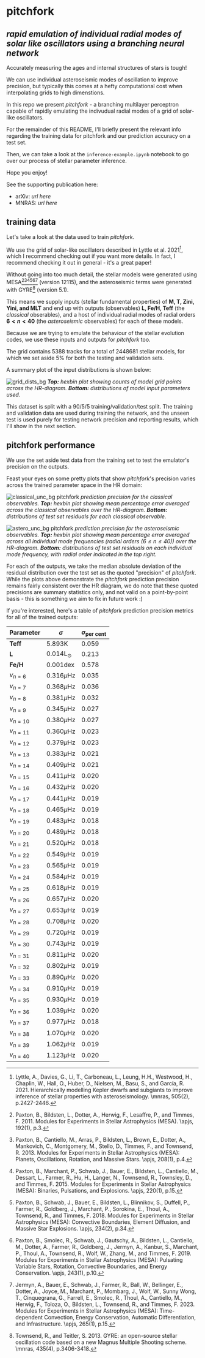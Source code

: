 # pitchfork
*rapid emulation of individual radial modes of solar like oscillators using a branching neural network*
---
Accurately measuring the ages and internal structures of stars is tough!

We can use individual asteroseismic modes of oscillation to improve precision, but typically this comes at a hefty computational cost when interpolating grids to high dimenstions.

In this repo we present *pitchfork* - a branching multilayer perceptron capable of rapidly emulating the indivudual radial modes of a grid of solar-like oscillators.

For the remainder of this README, I'll briefly present the relevant info regarding the training data for pitchfork and our prediction accuracy on a test set.

Then, we can take a look at the `inference-example.ipynb` notebook to go over our process of stellar parameter inference.

Hope you enjoy!

See the supporting publication here:
- arXiv: *url here*
- MNRAS: *url here*

## training data
Let's take a look at the data used to train *pitchfork*.

We use the grid of solar-like oscillators described in Lyttle et al. 2021[^Lyttle_2021], which I recommend checking out if you want more details. In fact, I recommend checking it out in general - it's a great paper!

[^Lyttle_2021]: Lyttle, A., Davies, G., Li, T., Carboneau, L., Leung, H.H., Westwood, H., Chaplin, W., Hall, O., Huber, D., Nielsen, M., Basu, S., and García, R. 2021. Hierarchically modelling Kepler dwarfs and subgiants to improve inference of stellar properties with asteroseismology. \mnras, 505(2), p.2427-2446.

Without going into too much detail, the stellar models were generated using MESA[^Paxton_2011][^Paxton_2013][^Paxton_2015][^Paxton_2018][^Paxton_2019][^Jermyn_2023] (version 12115), and the asteroseismic terms were generated with GYRE[^Townsend_2013] (version 5.1).

[^Paxton_2011]: Paxton, B., Bildsten, L., Dotter, A., Herwig, F., Lesaffre, P., and Timmes, F. 2011. Modules for Experiments in Stellar Astrophysics (MESA). \apjs, 192(1), p.3.


[^Paxton_2013]: Paxton, B., Cantiello, M., Arras, P., Bildsten, L., Brown, E., Dotter, A., Mankovich, C., Montgomery, M., Stello, D., Timmes, F., and Townsend, R. 2013. Modules for Experiments in Stellar Astrophysics (MESA): Planets, Oscillations, Rotation, and Massive Stars. \apjs, 208(1), p.4.


[^Paxton_2015]: Paxton, B., Marchant, P., Schwab, J., Bauer, E., Bildsten, L., Cantiello, M., Dessart, L., Farmer, R., Hu, H., Langer, N., Townsend, R., Townsley, D., and Timmes, F. 2015. Modules for Experiments in Stellar Astrophysics (MESA): Binaries, Pulsations, and Explosions. \apjs, 220(1), p.15.


[^Paxton_2018]: Paxton, B., Schwab, J., Bauer, E., Bildsten, L., Blinnikov, S., Duffell, P., Farmer, R., Goldberg, J., Marchant, P., Sorokina, E., Thoul, A., Townsend, R., and Timmes, F. 2018. Modules for Experiments in Stellar Astrophysics (MESA): Convective Boundaries, Element Diffusion, and Massive Star Explosions. \apjs, 234(2), p.34.

[^Paxton_2019]: Paxton, B., Smolec, R., Schwab, J., Gautschy, A., Bildsten, L., Cantiello, M., Dotter, A., Farmer, R., Goldberg, J., Jermyn, A., Kanbur, S., Marchant, P., Thoul, A., Townsend, R., Wolf, W., Zhang, M., and Timmes, F. 2019. Modules for Experiments in Stellar Astrophysics (MESA): Pulsating Variable Stars, Rotation, Convective Boundaries, and Energy Conservation. \apjs, 243(1), p.10.

[^Jermyn_2023]: Jermyn, A., Bauer, E., Schwab, J., Farmer, R., Ball, W., Bellinger, E., Dotter, A., Joyce, M., Marchant, P., Mombarg, J., Wolf, W., Sunny Wong, T., Cinquegrana, G., Farrell, E., Smolec, R., Thoul, A., Cantiello, M., Herwig, F., Toloza, O., Bildsten, L., Townsend, R., and Timmes, F. 2023. Modules for Experiments in Stellar Astrophysics (MESA): Time-dependent Convection, Energy Conservation, Automatic Differentiation, and Infrastructure. \apjs, 265(1), p.15.

[^Townsend_2013]: Townsend, R., and Teitler, S. 2013. GYRE: an open-source stellar oscillation code based on a new Magnus Multiple Shooting scheme. \mnras, 435(4), p.3406-3418.

This means we supply inputs (stellar fundamental properties) of **M, T, Zini, Yini, and MLT** and end up with outputs (observables) **L, Fe/H, Teff** (the *classical* obserables), and a host of individual radial modes of radial orders **$6<n<40$** (the *asteroseismic* observables) for each of these models.

Because we are trying to emulate the behaviour of the stellar evolution codes, we use these inputs and outputs for *pitchfork* too.

The grid contains 5388 tracks for a total of 2448681 stellar models, for which we set aside 5% for both the testing and validation sets.

A summary plot of the input distributions is shown below:

![grid_dists_bg](figs/grid_dists_bg.png)
***Top:*** *hexbin plot showing counts of model grid points across the HR-diagram.* ***Bottom:*** *distributions of model input parameters used.*

This dataset is split with a 90/5/5 training/validation/test split. The training and validation data are used during training the network, and the unseen test is used purely for testing network precision and reporting results, which I'll show in the next section.

## pitchfork performance
We use the set aside test data from the training set to test the emulator's precision on the outputs.

Feast your eyes on some pretty plots that show *pitchfork*'s precision varies across the trained parameter space in the HR domain:

![classical_unc_bg](figs/classical_unc_bg.png)
pitchfork *prediction precision for the classical observables.* ***Top:*** *hexbin plot showing mean percentage error averaged across the classical observables over the HR-diagram.* ***Bottom:*** *distributions of test set residuals for each classical observable.*

![astero_unc_bg](figs/astero_unc_bg.png)
pitchfork *prediction precision for the asteroseismic observables.* ***Top:*** *hexbin plot showing mean percentage error averaged across all individual mode frequencies (radial orders $(6\leq n\leq40)$) over the HR-diagram.* ***Bottom:*** *distributions of test set residuals on each individual mode frequency, with radial order indicated in the top right.*

For each of the outputs, we take the median absolute deviation of the residual distribution over the test set as the quoted "precision" of *pitchfork*. While the plots above demonstrate the *pitchfork* prediction precision remains fairly consistent over the HR diagram, we do note that these quoted precisions are summary statistics only, and not valid on a point-by-point basis - this is something we aim to fix in future work :)

If you're interested, here's a table of *pitchfork* prediction precision metrics for all of the trained outputs:

| Parameter | $\sigma$ | $\sigma_\text{per cent}$ |
| --------- | -------- | ------------------------ |
| **Teff** | $5.893 \text{K}$ | $0.059$ |
| **L** | $0.014 \text{L}_{\odot}$ | $0.213$ |
| **Fe/H** | $0.001 \text{dex}$ | $0.578$ |
| $\nu_{n=6}$ | $0.316 \mu\text{Hz}$ | $0.035$ |
| $\nu_{n=7}$ | $0.368 \mu\text{Hz}$ | $0.036$ |
| $\nu_{n=8}$ | $0.381 \mu\text{Hz}$ | $0.032$ |
| $\nu_{n=9}$ | $0.345 \mu\text{Hz}$ | $0.027$ |
| $\nu_{n=10}$ | $0.380 \mu\text{Hz}$ | $0.027$ |
| $\nu_{n=11}$ | $0.360 \mu\text{Hz}$ | $0.023$ |
| $\nu_{n=12}$ | $0.379 \mu\text{Hz}$ | $0.023$ |
| $\nu_{n=13}$ | $0.383 \mu\text{Hz}$ | $0.021$ |
| $\nu_{n=14}$ | $0.409 \mu\text{Hz}$ | $0.021$ |
| $\nu_{n=15}$ | $0.411 \mu\text{Hz}$ | $0.020$ |
| $\nu_{n=16}$ | $0.432 \mu\text{Hz}$ | $0.020$ |
| $\nu_{n=17}$ | $0.441 \mu\text{Hz}$ | $0.019$ |
| $\nu_{n=18}$ | $0.465 \mu\text{Hz}$ | $0.019$ |
| $\nu_{n=19}$ | $0.483 \mu\text{Hz}$ | $0.018$ |
| $\nu_{n=20}$ | $0.489 \mu\text{Hz}$ | $0.018$ |
| $\nu_{n=21}$ | $0.520 \mu\text{Hz}$ | $0.018$ |
| $\nu_{n=22}$ | $0.549 \mu\text{Hz}$ | $0.019$ |
| $\nu_{n=23}$ | $0.565 \mu\text{Hz}$ | $0.019$ |
| $\nu_{n=24}$ | $0.584 \mu\text{Hz}$ | $0.019$ |
| $\nu_{n=25}$ | $0.618 \mu\text{Hz}$ | $0.019$ |
| $\nu_{n=26}$ | $0.657 \mu\text{Hz}$ | $0.020$ |
| $\nu_{n=27}$ | $0.653 \mu\text{Hz}$ | $0.019$ |
| $\nu_{n=28}$ | $0.708 \mu\text{Hz}$ | $0.020$ |
| $\nu_{n=29}$ | $0.720 \mu\text{Hz}$ | $0.019$ |
| $\nu_{n=30}$ | $0.743 \mu\text{Hz}$ | $0.019$ |
| $\nu_{n=31}$ | $0.811 \mu\text{Hz}$ | $0.020$ |
| $\nu_{n=32}$ | $0.802 \mu\text{Hz}$ | $0.019$ |
| $\nu_{n=33}$ | $0.890 \mu\text{Hz}$ | $0.020$ |
| $\nu_{n=34}$ | $0.910 \mu\text{Hz}$ | $0.019$ |
| $\nu_{n=35}$ | $0.930 \mu\text{Hz}$ | $0.019$ |
| $\nu_{n=36}$ | $1.039 \mu\text{Hz}$ | $0.020$ |
| $\nu_{n=37}$ | $0.977 \mu\text{Hz}$ | $0.018$ |
| $\nu_{n=38}$ | $1.070 \mu\text{Hz}$ | $0.020$ |
| $\nu_{n=39}$ | $1.062 \mu\text{Hz}$ | $0.019$ |
| $\nu_{n=40}$ | $1.123 \mu\text{Hz}$ | $0.020$ |


